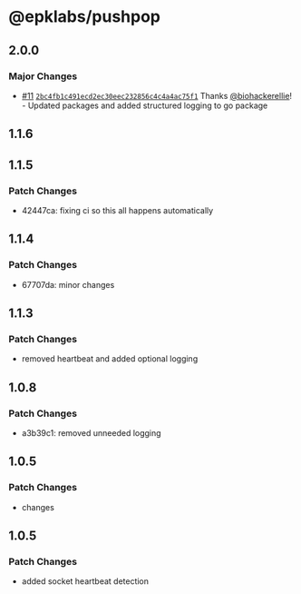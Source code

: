 # @epklabs/pushpop

## 2.0.0

### Major Changes

- [#11](https://github.com/biohackerellie/pushpop/pull/11) [`2bc4fb1c491ecd2ec30eec232856c4c4a4ac75f1`](https://github.com/biohackerellie/pushpop/commit/2bc4fb1c491ecd2ec30eec232856c4c4a4ac75f1) Thanks [@biohackerellie](https://github.com/biohackerellie)! - Updated packages and added structured logging to go package

## 1.1.6

## 1.1.5

### Patch Changes

- 42447ca: fixing ci so this all happens automatically

## 1.1.4

### Patch Changes

- 67707da: minor changes

## 1.1.3

### Patch Changes

- removed heartbeat and added optional logging

## 1.0.8

### Patch Changes

- a3b39c1: removed unneeded logging

## 1.0.5

### Patch Changes

- changes

## 1.0.5

### Patch Changes

- added socket heartbeat detection
